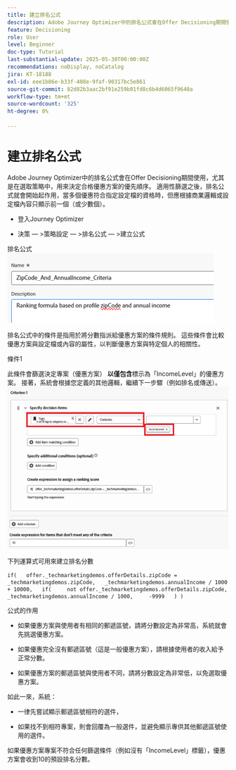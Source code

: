 ```yaml
---
title: 建立排名公式
description: Adobe Journey Optimizer中的排名公式會在Offer Decisioning期間使用，尤其是在選取策略中，用來決定合格優惠方案的優先順序。
feature: Decisioning
role: User
level: Beginner
doc-type: Tutorial
last-substantial-update: 2025-05-30T00:00:00Z
recommendations: noDisplay, noCatalog
jira: KT-18188
exl-id: eee1b86e-b33f-408e-9faf-90317bc5e861
source-git-commit: 82d82b3aac2bf91e259b01fd8c6b4d6065f9640a
workflow-type: tm+mt
source-wordcount: '325'
ht-degree: 0%

---
```


# 建立排名公式

Adobe Journey Optimizer中的排名公式會在Offer Decisioning期間使用，尤其是在選取策略中，用來決定合格優惠方案的優先順序。 適用性篩選之後，排名公式就會開始起作用，當多個優惠符合指定設定檔的資格時，但應根據商業邏輯或設定檔內容只顯示前一個（或少數個）。

* 登入Journey Optimizer

* 決策 — >策略設定 — >排名公式 — >建立公式

排名公式
![name_description](assets/formuala-ranking.png)

排名公式中的條件是指用於將分數指派給優惠方案的條件規則。 這些條件會比較優惠方案與設定檔或內容的屬性，以判斷優惠方案與特定個人的相關性。



條件1

此條件會篩選決定專案（優惠方案） **以僅包含**標示為「IncomeLevel」的優惠方案。
接著，系統會根據您定義的其他邏輯，繼續下一步驟（例如排名或傳送）。
![criteria_one](assets/income-related-formula.png)


下列運算式可用來建立排名分數

```pql
if(   offer._techmarketingdemos.offerDetails.zipCode = _techmarketingdemos.zipCode,   _techmarketingdemos.annualIncome / 1000 + 10000,   if(     not offer._techmarketingdemos.offerDetails.zipCode,     _techmarketingdemos.annualIncome / 1000,     -9999   ) )
```

公式的作用

* 如果優惠方案與使用者有相同的郵遞區號，請將分數設定為非常高，系統就會先挑選優惠方案。

* 如果優惠完全沒有郵遞區號（這是一般優惠方案），請根據使用者的收入給予正常分數。

* 如果優惠方案的郵遞區號與使用者不同，請將分數設定為非常低，以免選取優惠方案。

如此一來，系統：

* 一律先嘗試顯示郵遞區號相符的選件，

* 如果找不到相符專案，則會回覆為一般選件，並避免顯示專供其他郵遞區號使用的選件。


如果優惠方案專案不符合任何篩選條件（例如沒有「IncomeLevel」標籤），優惠方案會收到10的預設排名分數。




